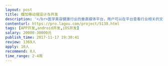 ```yaml
---                
layout: post       
title: 蝶加移动端设计与开发           
description: '</br>医学美容健康行业的垂直媒体平台，用户可以在平台查看行业相关的文章、快讯、融资信息。</br>'     
contenturl: https://pro.lagou.com/project/5138.html      
tags: [APP开发,android开发,iOS开发]            
salary: 20000-30000元          
publish_time: 2017-11-17 19:30:41         
review: 1369人                   
apply: 10人                   
recommend: 0人                   
time_range: 2-4周              
---                 
```

